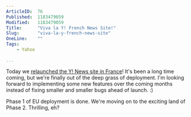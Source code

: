 ```yaml
---
ArticleID:  76
Published:  1183479059
Modified:   1183479059
Title:      "Viva la Y! French News Site!"
Slug:       "viva-la-y-french-news-site"
OneLine:    ""
Tags:       
    - Yahoo

...
```

Today we [relaunched the Y! News site in France][fr]!  It's been a long time coming, but we're finally out of the deep grass of deployment.  I'm looking forward to implementing some new features over the coming months instead of fixing smaller and smaller bugs ahead of launch.  :)

Phase 1 of EU deployment is done.  We're moving on to the exciting land of Phase 2.  Thrilling, eh?  

[fr]: http://fr.news.yahoo.com/ "Yahoo! Actualités - Yahoo! Actualités France"